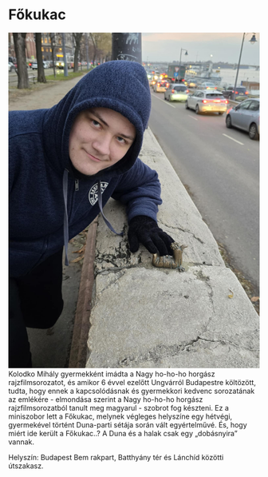 # Főkukac
![](https://github.com/TormaAlex/Kolodko/blob/main/39c4409f-fc6d-43db-b920-613150678d82.jpg?raw=true)
Kolodko Mihály gyermekként imádta a Nagy ho-ho-ho horgász rajzfilmsorozatot, és amikor 6 évvel ezelőtt Ungvárról Budapestre költözött, tudta, hogy ennek a kapcsolódásnak és gyermekkori kedvenc sorozatának az emlékére - elmondása szerint a Nagy ho-ho-ho horgász rajzfilmsorozatból tanult meg magyarul - szobrot fog készteni. Ez a miniszobor lett a Főkukac, melynek végleges helyszíne egy hétvégi, gyermekével történt Duna-parti sétája során vált egyértelművé. És, hogy miért ide került a Főkukac..? A Duna és a halak csak egy „dobásnyira” vannak.

Helyszín: Budapest Bem rakpart, Batthyány tér és Lánchíd közötti útszakasz.
